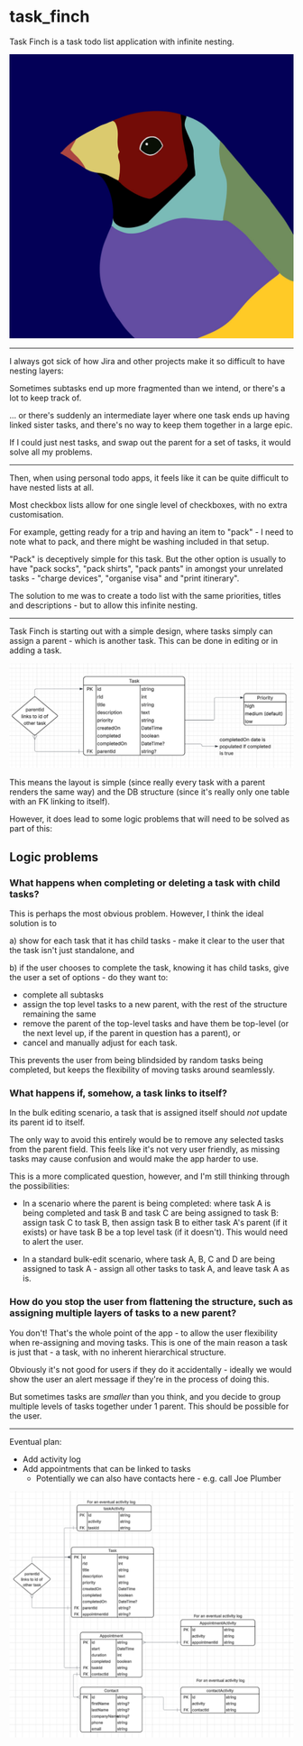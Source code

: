 # task_finch

Task Finch is a task todo list application with infinite nesting.

![The Task Finch itself](./docs/task_finch.jpg)

--- 

I always got sick of how Jira and other projects make it so difficult to have nesting layers:

Sometimes subtasks end up more fragmented than we intend, or there's a lot to keep track of.

... or there's suddenly an intermediate layer where one task ends up having linked sister tasks, and there's no way to keep them together in a large epic.

If I could just nest tasks, and swap out the parent for a set of tasks, it would solve all my problems.

--- 

Then, when using personal todo apps, it feels like it can be quite difficult to have nested lists at all.

Most checkbox lists allow for one single level of checkboxes, with no extra customisation. 

For example, getting ready for a trip and having an item to "pack" - I need to note what to pack, and there might be washing included in that setup. 

"Pack" is deceptively simple for this task. But the other option is usually to have "pack socks", "pack shirts", "pack pants" in amongst your unrelated tasks - "charge devices", "organise visa" and "print itinerary".

The solution to me was to create a todo list with the same priorities, titles and descriptions - but to allow this infinite nesting. 

---

Task Finch is starting out with a simple design, where tasks simply can assign a parent - which is another task. This can be done in editing or in adding a task.

![immediate plan](./docs/immediate_layout.png)

This means the layout is simple (since really every task with a parent renders the same way) and the DB structure (since it's really only one table with an FK linking to itself). 

However, it does lead to some logic problems that will need to be solved as part of this:

## Logic problems

### What happens when completing or deleting a task with child tasks?

This is perhaps the most obvious problem. 
However, I think the ideal solution is to 

a) show for each task that it has child tasks - make it clear to the user that the task isn't just standalone, and

b) if the user chooses to complete the task, knowing it has child tasks, give the user a set of options - do they want to:

- complete all subtasks
- assign the top level tasks to a new parent, with the rest of the structure remaining the same
- remove the parent of the top-level tasks and have them be top-level (or the next level up, if the parent in question has a parent), or 
- cancel and manually adjust for each task. 

This prevents the user from being blindsided by random tasks being completed, but keeps the flexibility of moving tasks around seamlessly. 

### What happens if, somehow, a task links to itself?

In the bulk editing scenario, a task that is assigned itself should _not_ update its parent id to itself.

The only way to avoid this entirely would be to remove any selected tasks from the parent field. This feels like it's not very user friendly, as missing tasks may cause confusion and would make the app harder to use.

This is a more complicated question, however, and I'm still thinking through the possibilities:

- In a scenario where the parent is being completed: where task A is being completed and task B and task C are being assigned to task B: assign task C to task B, then assign task B to either task A's parent (if it exists) or have task B be a top level task (if it doesn't). This would need to alert the user.

- In a standard bulk-edit scenario, where task A, B, C and D are being assigned to task A - assign all other tasks to task A, and leave task A as is. 

### How do you stop the user from flattening the structure, such as assigning multiple layers of tasks to a new parent?

You don't! That's the whole point of the app - to allow the user flexibility when re-assigning and moving tasks. This is one of the main reason a task is just that - a task, with no inherent hierarchical structure. 

Obviously it's not good for users if they do it accidentally - ideally we would show the user an alert message if they're in the process of doing this. 

But sometimes tasks are _smaller_ than you think, and you decide to group multiple levels of tasks together under 1 parent. This should be possible for the user. 

--- 

Eventual plan:

- Add activity log
- Add appointments that can be linked to tasks
    - Potentially we can also have contacts here - e.g. call Joe Plumber

![eventual plan](./docs/future_layout.png)
